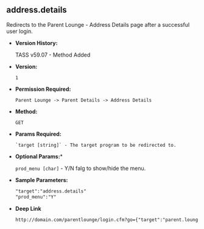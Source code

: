 **address.details**
----
  Redirects to the Parent Lounge - Address Details page after a successful user login.

* **Version History:**

    TASS v59.07 - Method Added

* **Version:**

  	`1`

* **Permission Required:**

  	`Parent Lounge -> Parent Details -> Address Details`

* **Method:**

  	`GET`
  
*  **Params Required:**

	   `target [string]` - The target program to be redirected to.

*  **Optional Params:***

    `prod_menu [char]` - Y/N falg to show/hide the menu.
    
* **Sample Parameters:**

	```HTML
	"target":"address.details"
	"prod_menu":"Y"
	```

* **Deep Link**

	```HTML
	http://domain.com/parentlounge/login.cfm?go={"target":"parent.lounge.home.page","prod_menu":"Y"}
	```

